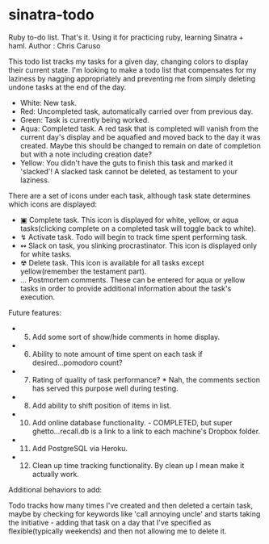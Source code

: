 sinatra-todo
============

Ruby to-do list. That's it. Using it for practicing ruby, learning Sinatra + haml.
 Author : Chris Caruso

This todo list tracks my tasks for a given day, changing colors to display their current state.
I'm looking to make a todo list that compensates for my laziness by nagging appropriately and preventing me from simply deleting undone tasks at the end of the day.

- White: New task.
- Red: Uncompleted task, automatically carried over from previous day.
- Green: Task is currently being worked.
- Aqua: Completed task. A red task that is completed will vanish from the current day's display and be aquafied and moved back to the day it was created. Maybe this should be changed to remain on date of completion but with a note including creation date?
- Yellow: You didn't have the guts to finish this task and marked it 'slacked'! A slacked task cannot be deleted, as testament to your laziness.

There are a set of icons under each task, although task state determines which icons are 
displayed:

- ▣				Complete task. This icon is displayed for white, yellow, or aqua tasks(clicking complete on a completed task will toggle back to white).
- ↯       Activate task. Todo will begin to track time spent performing task.
- ↭       Slack on task, you slinking procrastinator. This icon is displayed only for white tasks.
- ☢       Delete task. This icon is available for all tasks except yellow(remember the testament part).
- ...     Postmortem comments. These can be entered for aqua or yellow tasks in order to provide additional information about the task's execution.

Future features:
- 5. Add some sort of show/hide comments in home display.
- 6. Ability to note amount of time spent on each task if desired...pomodoro count?
- 7. Rating of quality of task performance? * Nah, the comments section has served this purpose well during testing.
- 8. Add ability to shift position of items in list.
- 10. Add online database functionality. - COMPLETED, but super ghetto...recall.db is a link to a link to each machine's Dropbox folder.
- 11. Add PostgreSQL via Heroku.
- 12. Clean up time tracking functionality. By clean up I mean make it actually work.

Additional behaviors to add: 

Todo tracks how many times I've created and then deleted a certain task, maybe by checking for 
keywords like 'call annoying uncle' and starts taking the initiative - adding that task on a day that
I've specified as flexible(typically weekends) and then not allowing me to delete it.

